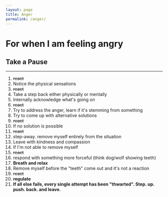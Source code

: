 ```yaml
---
layout: page
title: Anger
permalink: /anger/
---
```

# For when I am feeling angry 
## Take a Pause
---
1. ~~react~~
2. Notice the physical sensations
3. ~~react~~
4. Take a step back either physically or mentally
5. Internally acknowledge what's going on
6. ~~react~~
7. Try to address the anger, learn if it's stemming from something
8. Try to come up with alternative solutions
9. ~~react~~
10. If no solution is possible
11. ~~react~~
12. step-away. remove myself entirely from the situation
13. Leave with kindness and compassion
14. If I'm not able to remove myself
15. ~~react~~
16. respond with something more forceful (think dog/wolf showing teeth)
17. **Breath and relax**
18. Remove myself before the "teeth" come out and it's not a reaction
19. ~~react~~
20. **regulate**
21. **If all else fails, every single attempt has been "thwarted". Step. up. push. back. and leave.**
